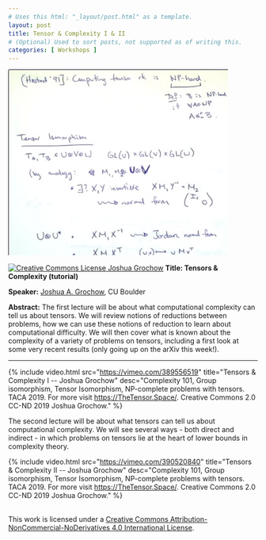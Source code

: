 ```yaml
---
# Uses this html: "_layout/post.html" as a template.
layout: post 
title: Tensor & Complexity I & II
# (Optional) Used to sort posts, not supported as of writing this.
categories: [ Workshops ]
---
```


![Tensors and Operators](/uploads/images/Grochow.jpg)


<a rel="license" href="http://creativecommons.org/licenses/by-nc-nd/4.0/" target="_blank">
<img alt="Creative Commons License" style="border-width:0" src="https://i.creativecommons.org/l/by-nc-nd/4.0/88x31.png" />
Joshua Grochow</a>


<a name="Grochow" />
<b>Title: Tensors &amp; Complexity (tutorial)</b>

**Speaker:** <a href="https://www.cs.colorado.edu/~jgrochow/" target="_blank">Joshua A. Grochow</a>, CU Boulder

**Abstract:** The first lecture will be about what computational complexity can tell us about tensors. We will review notions of reductions between problems, how we can use these notions of reduction to learn about computational difficulty. We will then cover what is known about the complexity of a variety of problems on tensors, including a first look at some very recent results (only going up on the arXiv this week!). 

---

 {% 
    include video.html
    src="https://vimeo.com/389556519"
    title="Tensors & Complexity I -- Joshua Grochow"
    desc="Complexity 101, Group isomorphism, Tensor Isomorphism, NP-complete problems with tensors. TACA 2019. For more visit https://TheTensor.Space/. Creative Commons 2.0 CC-ND 2019 Joshua Grochow."
  %}


The second lecture will be about what tensors can tell us about computational complexity. We will see several ways - both direct and indirect - in which problems on tensors lie at the heart of lower bounds in complexity theory.


 {% 
    include video.html
    src="https://vimeo.com/390520840"
    title="Tensors & Complexity II -- Joshua Grochow"
    desc="Complexity 101, Group isomorphism, Tensor Isomorphism, NP-complete problems with tensors. TACA 2019. For more visit https://TheTensor.Space/. Creative Commons 2.0 CC-ND 2019 Joshua Grochow."
  %}


<br />This work is licensed under a <a rel="license" href="http://creativecommons.org/licenses/by-nc-nd/4.0/" target="_blank">Creative Commons Attribution-NonCommercial-NoDerivatives 4.0 International License</a>.
